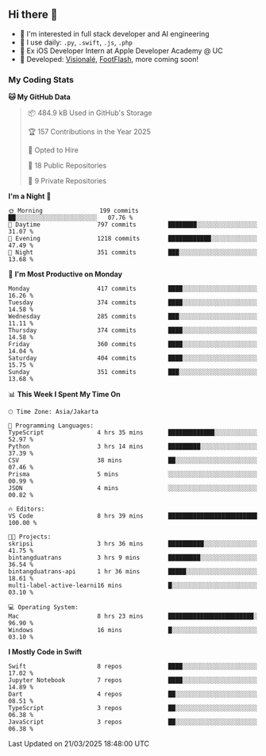 ## Hi there 👋

- 🤖 I'm interested in full stack developer and AI engineering
- 🌱 I use daily: `.py`, `.swift`, `.js`, `.php`
- 🍎 Ex iOS Developer Intern at Apple Developer Academy @ UC
- 🔨 Developed: [Visionalé](https://apps.apple.com/id/app/visional%C3%A9/id6737191146), [FootFlash](https://apps.apple.com/id/app/footflash/id6550905078), more coming soon!

### My Coding Stats

<!--START_SECTION:waka-->
**🐱 My GitHub Data** 

> 📦 484.9 kB Used in GitHub's Storage 
 > 
> 🏆 157 Contributions in the Year 2025
 > 
> 💼 Opted to Hire
 > 
> 📜 18 Public Repositories 
 > 
> 🔑 9 Private Repositories 
 > 
**I'm a Night 🦉** 

```text
🌞 Morning                199 commits         ██░░░░░░░░░░░░░░░░░░░░░░░   07.76 % 
🌆 Daytime                797 commits         ████████░░░░░░░░░░░░░░░░░   31.07 % 
🌃 Evening                1218 commits        ████████████░░░░░░░░░░░░░   47.49 % 
🌙 Night                  351 commits         ███░░░░░░░░░░░░░░░░░░░░░░   13.68 % 
```
📅 **I'm Most Productive on Monday** 

```text
Monday                   417 commits         ████░░░░░░░░░░░░░░░░░░░░░   16.26 % 
Tuesday                  374 commits         ████░░░░░░░░░░░░░░░░░░░░░   14.58 % 
Wednesday                285 commits         ███░░░░░░░░░░░░░░░░░░░░░░   11.11 % 
Thursday                 374 commits         ████░░░░░░░░░░░░░░░░░░░░░   14.58 % 
Friday                   360 commits         ████░░░░░░░░░░░░░░░░░░░░░   14.04 % 
Saturday                 404 commits         ████░░░░░░░░░░░░░░░░░░░░░   15.75 % 
Sunday                   351 commits         ███░░░░░░░░░░░░░░░░░░░░░░   13.68 % 
```


📊 **This Week I Spent My Time On** 

```text
🕑︎ Time Zone: Asia/Jakarta

💬 Programming Languages: 
TypeScript               4 hrs 35 mins       █████████████░░░░░░░░░░░░   52.97 % 
Python                   3 hrs 14 mins       █████████░░░░░░░░░░░░░░░░   37.39 % 
CSV                      38 mins             ██░░░░░░░░░░░░░░░░░░░░░░░   07.46 % 
Prisma                   5 mins              ░░░░░░░░░░░░░░░░░░░░░░░░░   00.99 % 
JSON                     4 mins              ░░░░░░░░░░░░░░░░░░░░░░░░░   00.82 % 

🔥 Editors: 
VS Code                  8 hrs 39 mins       █████████████████████████   100.00 % 

🐱‍💻 Projects: 
skripsi                  3 hrs 36 mins       ██████████░░░░░░░░░░░░░░░   41.75 % 
bintangduatrans          3 hrs 9 mins        █████████░░░░░░░░░░░░░░░░   36.54 % 
bintangduatrans-api      1 hr 36 mins        █████░░░░░░░░░░░░░░░░░░░░   18.61 % 
multi-label-active-learni16 mins             █░░░░░░░░░░░░░░░░░░░░░░░░   03.10 % 

💻 Operating System: 
Mac                      8 hrs 23 mins       ████████████████████████░   96.90 % 
Windows                  16 mins             █░░░░░░░░░░░░░░░░░░░░░░░░   03.10 % 
```

**I Mostly Code in Swift** 

```text
Swift                    8 repos             ████░░░░░░░░░░░░░░░░░░░░░   17.02 % 
Jupyter Notebook         7 repos             ████░░░░░░░░░░░░░░░░░░░░░   14.89 % 
Dart                     4 repos             ██░░░░░░░░░░░░░░░░░░░░░░░   08.51 % 
TypeScript               3 repos             ██░░░░░░░░░░░░░░░░░░░░░░░   06.38 % 
JavaScript               3 repos             ██░░░░░░░░░░░░░░░░░░░░░░░   06.38 % 
```




 Last Updated on 21/03/2025 18:48:00 UTC
<!--END_SECTION:waka-->

<!--
**nico-samuelson/nico-samuelson** is a ✨ _special_ ✨ repository because its `README.md` (this file) appears on your GitHub profile.

Here are some ideas to get you started:

- 🔭 I’m currently working on ...
- 🌱 I’m currently learning ...
- 👯 I’m looking to collaborate on ...
- 🤔 I’m looking for help with ...
- 💬 Ask me about ...
- 📫 How to reach me: ...
- 😄 Pronouns: ...
- ⚡ Fun fact: ...
-->
